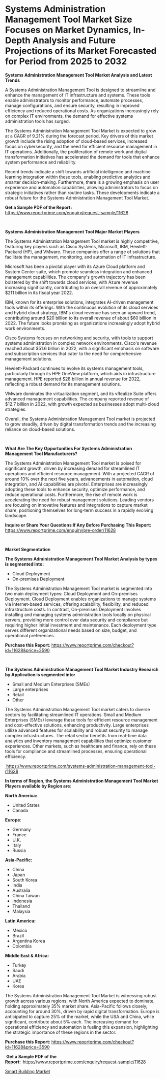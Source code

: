 <p><h1>Systems Administration Management Tool Market Size Focuses on Market Dynamics, In-Depth Analysis and Future Projections of its Market Forecasted for Period from 2025 to 2032</h1></p><p><strong>Systems Administration Management Tool Market Analysis and Latest Trends</strong></p>
<p><p>A Systems Administration Management Tool is designed to streamline and enhance the management of IT infrastructure and systems. These tools enable administrators to monitor performance, automate processes, manage configurations, and ensure security, resulting in improved efficiency and reduced operational costs. As organizations increasingly rely on complex IT environments, the demand for effective systems administration tools has surged.</p><p>The Systems Administration Management Tool Market is expected to grow at a CAGR of 9.21% during the forecast period. Key drivers of this market growth include the rising adoption of cloud-based services, increased focus on cybersecurity, and the need for efficient resource management in IT operations. Additionally, the proliferation of remote work and digital transformation initiatives has accelerated the demand for tools that enhance system performance and reliability. </p><p>Recent trends indicate a shift towards artificial intelligence and machine learning integration within these tools, enabling predictive analytics and smarter decision-making. Furthermore, there is a growing emphasis on user experience and automation capabilities, allowing administrators to focus on strategic initiatives rather than routine tasks. These developments indicate a robust future for the Systems Administration Management Tool Market.</p></p>
<p><strong>Get a Sample PDF of the Report:&nbsp;</strong> <a href="https://www.reportprime.com/enquiry/request-sample/11628?utm_campaign=2639&utm_medium=2&utm_source=Github&utm_content=ia&utm_term=21032025&utm_id=systems-administration-management-tool">https://www.reportprime.com/enquiry/request-sample/11628</a></p>
<p>&nbsp;</p>
<p><strong>Systems Administration Management Tool Major Market Players</strong></p>
<p><p>The Systems Administration Management Tool market is highly competitive, featuring key players such as Cisco Systems, Microsoft, IBM, Hewlett-Packard (HP), and VMware. These companies offer a range of solutions that facilitate the management, monitoring, and automation of IT infrastructure.</p><p>Microsoft has been a pivotal player with its Azure Cloud platform and System Center suite, which promote seamless integration and enhanced management capabilities. The company's growth trajectory has been bolstered by the shift towards cloud services, with Azure revenue increasing significantly, contributing to an overall revenue of approximately $211 billion in its fiscal year 2022.</p><p>IBM, known for its enterprise solutions, integrates AI-driven management tools within its offerings. With the continuous evolution of its cloud services and hybrid cloud strategy, IBM's cloud revenue has seen an upward trend, contributing around $20 billion to its overall revenue of about $60 billion in 2022. The future looks promising as organizations increasingly adopt hybrid work environments.</p><p>Cisco Systems focuses on networking and security, with tools to support systems administration in complex network environments. Cisco's revenue reached about $51.6 billion in 2022, with a significant emphasis on software and subscription services that cater to the need for comprehensive management solutions.</p><p>Hewlett-Packard continues to evolve its systems management tools, particularly through its HPE OneView platform, which aids in infrastructure management. HPE reported $28 billion in annual revenue for 2022, reflecting a robust demand for its management solutions.</p><p>VMware dominates the virtualization segment, and its vRealize Suite offers advanced management capabilities. The company reported revenue of $12.7 billion in 2022, with growth expected as businesses adopt multi-cloud strategies.</p><p>Overall, the Systems Administration Management Tool market is projected to grow steadily, driven by digital transformation trends and the increasing reliance on cloud-based solutions.</p></p>
<p>&nbsp;</p>
<p><strong>What Are The Key Opportunities For Systems Administration Management Tool Manufacturers?</strong></p>
<p><p>The Systems Administration Management Tool market is poised for significant growth, driven by increasing demand for streamlined IT operations and efficient resource management. With a projected CAGR of around 10% over the next five years, advancements in automation, cloud integration, and AI capabilities are pivotal. Enterprises are increasingly adopting these tools to enhance security, optimize performance, and reduce operational costs. Furthermore, the rise of remote work is accelerating the need for robust management solutions. Leading vendors are focusing on innovative features and integrations to capture market share, positioning themselves for long-term success in a rapidly evolving landscape.</p></p>
<p><strong>Inquire or Share Your Questions If Any Before Purchasing This Report:</strong> <a href="https://www.reportprime.com/enquiry/pre-order/11628?utm_campaign=2639&utm_medium=2&utm_source=Github&utm_content=ia&utm_term=21032025&utm_id=systems-administration-management-tool">https://www.reportprime.com/enquiry/pre-order/11628</a></p>
<p>&nbsp;</p>
<p><strong>Market Segmentation</strong></p>
<p><strong>The Systems Administration Management Tool Market Analysis by types is segmented into:</strong></p>
<p><ul><li>Cloud Deployment</li><li>On-premises Deployment</li></ul></p>
<p><p>The Systems Administration Management Tool market is segmented into two main deployment types: Cloud Deployment and On-premises Deployment. Cloud Deployment enables organizations to manage systems via internet-based services, offering scalability, flexibility, and reduced infrastructure costs. In contrast, On-premises Deployment involves installing and managing systems administration tools locally on physical servers, providing more control over data security and compliance but requiring higher initial investment and maintenance. Each deployment type serves different organizational needs based on size, budget, and operational preferences.</p></p>
<p><strong>Purchase this Report:&nbsp;</strong><a href="https://www.reportprime.com/checkout?id=11628&price=3590&utm_campaign=2639&utm_medium=2&utm_source=Github&utm_content=ia&utm_term=21032025&utm_id=systems-administration-management-tool">https://www.reportprime.com/checkout?id=11628&price=3590</a></p>
<p>&nbsp;</p>
<p><strong>The Systems Administration Management Tool Market Industry Research by Application is segmented into:</strong></p>
<p><ul><li>Small and Medium Enterprises (SMEs)</li><li>Large enterprises</li><li>Retail</li><li>Other</li></ul></p>
<p><p>The Systems Administration Management Tool market caters to diverse sectors by facilitating streamlined IT operations. Small and Medium Enterprises (SMEs) leverage these tools for efficient resource management and cost-effective solutions, enhancing productivity. Large enterprises utilize advanced features for scalability and robust security to manage complex infrastructures. The retail sector benefits from real-time data analytics and inventory management capabilities that optimize customer experiences. Other markets, such as healthcare and finance, rely on these tools for compliance and streamlined processes, ensuring operational efficiency.</p></p>
<p><a href="https://www.reportprime.com/systems-administration-management-tool-r11628?utm_campaign=2639&utm_medium=2&utm_source=Github&utm_content=ia&utm_term=21032025&utm_id=systems-administration-management-tool">&nbsp;https://www.reportprime.com/systems-administration-management-tool-r11628</a></p>
<p><strong>In terms of Region, the Systems Administration Management Tool Market Players available by Region are:</strong></p>
<p>
    <p> <strong> North America: </strong>
        <ul>
            <li>United States</li>
            <li>Canada</li>
        </ul>
        </p> 
    <p> <strong> Europe: </strong>
        <ul>
            <li>Germany</li>
            <li>France</li>
            <li>U.K.</li>
            <li>Italy</li>
            <li>Russia</li>
        </ul>
        </p> 
    <p> <strong> Asia-Pacific: </strong>
        <ul>
            <li>China</li>
            <li>Japan</li>
            <li>South Korea</li>
            <li>India</li>
            <li>Australia</li>
            <li>China Taiwan</li>
            <li>Indonesia</li>
            <li>Thailand</li>
            <li>Malaysia</li>
        </ul>
        </p> 
    <p> <strong> Latin America: </strong>
        <ul>
            <li>Mexico</li>
            <li>Brazil</li>
            <li>Argentina Korea</li>
            <li>Colombia</li>
        </ul>
        </p> 
    <p> <strong> Middle East & Africa: </strong>
        <ul>
            <li>Turkey</li>
            <li>Saudi</li>
            <li>Arabia</li>
            <li>UAE</li>
            <li>Korea</li>
        </ul>
    </p>
    </p>
<p><p>The Systems Administration Management Tool Market is witnessing robust growth across various regions, with North America expected to dominate, holding approximately 35% market share. Asia-Pacific follows closely, accounting for around 30%, driven by rapid digital transformation. Europe is anticipated to capture 25% of the market, while the USA and China, while significant, contribute about 5% each. The increasing demand for operational efficiency and automation is fueling this expansion, highlighting the strategic importance of these regions in the sector.</p></p>
<p><strong>Purchase this Report: </strong><a href="https://www.reportprime.com/checkout?id=11628&price=3590&utm_campaign=2639&utm_medium=2&utm_source=Github&utm_content=ia&utm_term=21032025&utm_id=systems-administration-management-tool">https://www.reportprime.com/checkout?id=11628&price=3590</a></p>
<p>&nbsp;<strong>Get a Sample PDF of the Report:&nbsp;&nbsp;</strong><a href="https://www.reportprime.com/enquiry/request-sample/11628?utm_campaign=2639&utm_medium=2&utm_source=Github&utm_content=ia&utm_term=21032025&utm_id=systems-administration-management-tool">https://www.reportprime.com/enquiry/request-sample/11628</a></p>
<p><strong></strong></p>
<p><p><a href="https://github.com/akaalahk/Market-Research-Report-List-1/blob/main/smart-building-market.md?utm_campaign=2639&utm_medium=2&utm_source=Github&utm_content=ia&utm_term=21032025&utm_id=systems-administration-management-tool">Smart Building Market</a></p></p>